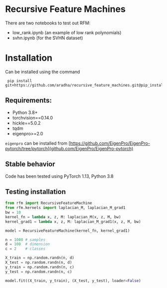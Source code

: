# Recursive Feature Machines

There are two notebooks to test out RFM: 
- low_rank.ipynb (an example of low rank polynomials)
- svhn.ipynb (for the SVHN dataset)


# Installation

Can be installed using the command
```
 pip install git+https://github.com/aradha/recursive_feature_machines.git@pip_install
```
## Requirements:
- Python 3.8+
- torchvision==0.14.0
- hickle==5.0.2
- tqdm
- eigenpro>=2.0 

`eigenpro` can be installed from [https://github.com/EigenPro/EigenPro-pytorch/tree/pytorch](github.com/EigenPro/EigenPro-pytorch)


## Stable behavior
Code has been tested using PyTorch 1.13, Python 3.8

## Testing installation
```python
from rfm import RecursiveFeatureMachine
from rfm.kernels import laplacian_M, laplacian_M_grad1
bw = 10
kernel_fn = lambda x, z, M: laplacian_M(x, z, M, bw)
kernel_grad1 = lambda x, z, M: laplacian_M_grad1(x, z, M, bw)

model = RecursiveFeatureMachine(kernel_fn, kernel_grad1)

n = 1000 # samples
d = 100  # dimension
c = 2    # classes

X_train = np.random.randn(n, d)
X_test = np.random.randn(n, d)
y_train = np.random.randn(n, c)
y_test = np.random.randn(n, c)

model.fit((X_train, y_train), (X_test, y_test), loader=False)
```
